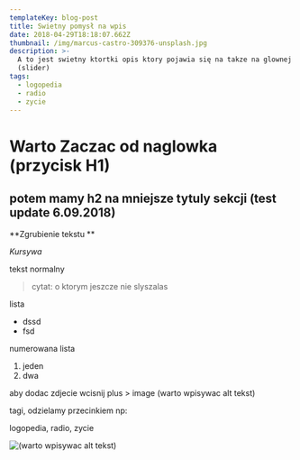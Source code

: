 ```yaml
---
templateKey: blog-post
title: Swietny pomysł na wpis
date: 2018-04-29T18:18:07.662Z
thumbnail: /img/marcus-castro-309376-unsplash.jpg
description: >-
  A to jest swietny ktortki opis ktory pojawia się na takze na glownej stronie
  (slider)
tags:
  - logopedia
  - radio
  - zycie
---
```

# Warto Zaczac od naglowka (przycisk H1)

## potem mamy h2 na mniejsze tytuly sekcji (test update 6.09.2018)

**Zgrubienie tekstu **

_Kursywa_

tekst normalny 

> cytat: o ktorym jeszcze nie slyszalas 

lista

* dssd
* fsd

numerowana lista 

1. jeden
2. dwa

aby dodac zdjecie wcisnij plus > image (warto wpisywac alt tekst)

tagi, odzielamy przecinkiem np: 

logopedia, radio, zycie 

![(warto wpisywac alt tekst)](/img/marcus-castro-309376-unsplash.jpg)
